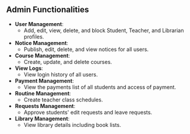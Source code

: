 ## Admin Functionalities

- **User Management**:
  - Add, edit, view, delete, and block Student, Teacher, and Librarian profiles.
- **Notice Management**:
  - Publish, edit, delete, and view notices for all users.
- **Course Management**:
  - Create, update, and delete courses.
- **View Logs**:
  - View login history of all users.
- **Payment Management**:
  - View the payments list of all students and access of payment.
- **Routine Management**:
  - Create teacher class schedules.
- **Requests Management**:
  - Approve students' edit requests and leave requests.
- **Library Management**:
  - View library details including book lists.
